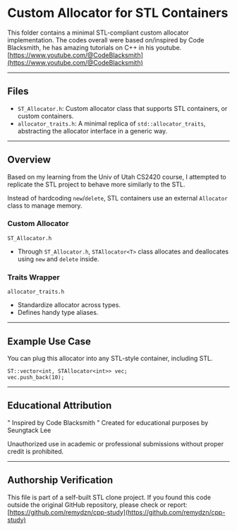 # Custom Allocator for STL Containers

This folder contains a minimal STL-compliant custom allocator implementation. 
The codes overall were based on/inspired by Code Blacksmith, he has amazing tutorials on C++ in his youtube.
[https://www.youtube.com/@CodeBlacksmith](https://www.youtube.com/@CodeBlacksmith)

---

## Files
- `ST_Allocator.h`: Custom allocator class that supports STL containers, or custom containers.
- `allocator_traits.h`: A minimal replica of `std::allocator_traits`, abstracting the allocator interface in a generic way.

---

## Overview
Based on my learning from the Univ of Utah CS2420 course, 
I attempted to replicate the STL project to behave more similarly to the STL. 

Instead of hardcoding `new`/`delete`, STL containers use an external `Allocator` class to manage memory.

### Custom Allocator
`ST_Allocator.h`
- Through `ST_Allocator.h`, `STAllocator<T>` class allocates and deallocates using `new` and `delete` inside.
### Traits Wrapper
`allocator_traits.h`
- Standardize allocator across types.
- Defines handy type aliases.

---

## Example Use Case
You can plug this allocator into any STL-style container, including STL.
```
ST::vector<int, STAllocator<int>> vec;
vec.push_back(10);
```

---

## Educational Attribution
" Inspired by Code Blacksmith
" Created for educational purposes by Seungtack Lee

Unauthorized use in academic or professional submissions without proper credit is prohibited.

---

## Authorship Verification
This file is part of a self-built STL clone project.
If you found this code outside the original GitHub repository, please check or report:
[https://github.com/remydzn/cpp-study](https://github.com/remydzn/cpp-study)
